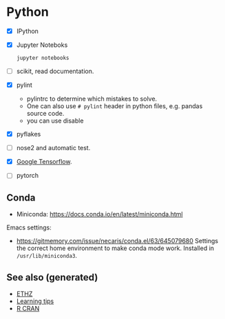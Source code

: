 # Python

-   [X] IPython

-   [X] Jupyter Noteboks
    
    ```bash
    jupyter notebooks
    ```

-   [ ] scikit, read documentation.

-   [X] pylint
    -   pylintrc to determine which mistakes to solve.
    -   One can also use `# pylint` header in python files, e.g. pandas source code.
    -   you can use disable

-   [X] pyflakes

-   [ ] nose2 and automatic test.

-   [X] [Google Tensorflow](https://www.tensorflow.org/).

-   [ ] pytorch


## Conda

-   Miniconda: <https://docs.conda.io/en/latest/miniconda.html>

Emacs settings:

-   <https://gitmemory.com/issue/necaris/conda.el/63/645079680> Settings the correct home environment to make conda mode work. Installed in `/usr/lib/miniconda3`.


## See also (generated)

-   [ETHZ](20200430153912-ethz.md)
-   [Learning tips](20200505111243-learning_tips.md)
-   [R CRAN](r_cran.md)
